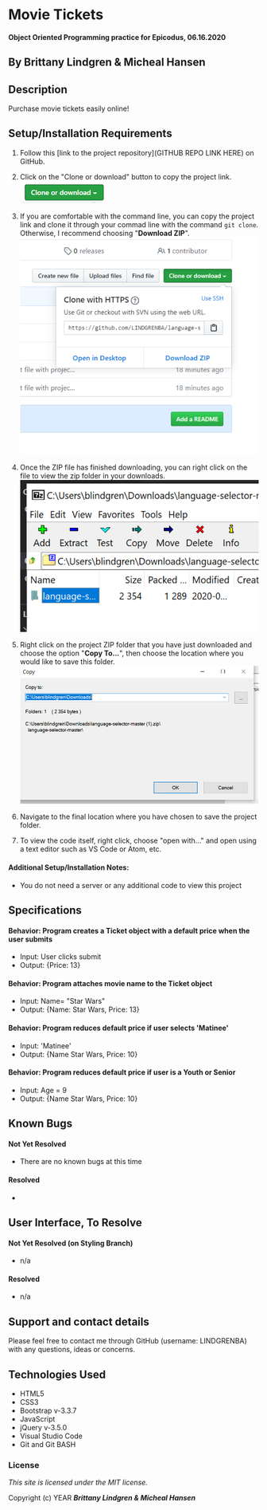 # Movie Tickets

#### Object Oriented Programming practice for Epicodus, 06.16.2020

## By Brittany Lindgren & Micheal Hansen

## Description

Purchase movie tickets easily online!

## Setup/Installation Requirements

1. Follow this [link to the project repository](GITHUB REPO LINK HERE) on GitHub.

2. Click on the "Clone or download" button to copy the project link.
![Image of GitHub Clone or download button](img/readme/clone-download-button.PNG) 

3. If you are comfortable with the command line, you can copy the project link and clone it through your commad line with the command `git clone`. Otherwise, I recommend choosing "**Download ZIP**". 
![Download ZIP option on GitHub](img/readme/download-zip.PNG)

4. Once the ZIP file has finished downloading, you can right click on the file to view the zip folder in your downloads. 
![ZIP folder in downloads](img/readme/zip-folder.PNG)

5. Right click on the project ZIP folder that you have just downloaded and choose the option "**Copy To...**", then choose the location where you would like to save this folder. 
![Saving ZIP to new location with 'Copy To'](img/readme/copy-to.PNG)

6. Navigate to the final location where you have chosen to save the project folder.

7. To view the code itself, right click, choose "open with..." and open using a text editor such as VS Code or Atom, etc.

#### Additional Setup/Installation Notes:

* You do not need a server or any additional code to view this project


## Specifications

#### Behavior: Program creates a Ticket object with a default price when the user submits
* Input: User clicks submit
* Output: {Price: 13}

#### Behavior: Program attaches movie name to the Ticket object
* Input: Name= "Star Wars"
* Output: {Name: Star Wars, Price: 13}

#### Behavior: Program reduces default price if user selects 'Matinee'
* Input: 'Matinee'
* Output: {Name Star Wars, Price: 10}

#### Behavior: Program reduces default price if user is a Youth or Senior
* Input: Age = 9
* Output: {Name Star Wars, Price: 10}

## Known Bugs

#### Not Yet Resolved
* There are no known bugs at this time
#### Resolved
* 


## User Interface, To Resolve
#### Not Yet Resolved (on Styling Branch)
* n/a
#### Resolved
* n/a

## Support and contact details

Please feel free to contact me through GitHub (username: LINDGRENBA) with any questions, ideas or concerns.  

## Technologies Used

* HTML5
* CSS3
* Bootstrap v-3.3.7
* JavaScript
* jQuery v-3.5.0
* Visual Studio Code 
* Git and Git BASH 

### License

*This site is licensed under the MIT license.*

Copyright (c) YEAR **_Brittany Lindgren & Micheal Hansen_**